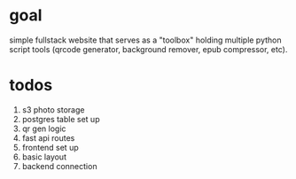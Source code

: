 # goal

simple fullstack website that serves as a "toolbox" holding multiple python script tools (qrcode generator, background remover, epub compressor, etc). 

# todos

1. s3 photo storage
2. postgres table set up
3. qr gen logic
4. fast api routes
5. frontend set up
6. basic layout
7. backend connection